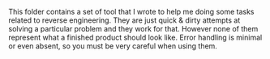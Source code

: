 This folder contains a set of tool that I wrote to help me doing some tasks
related to reverse engineering. They are just quick & dirty attempts at solving
a particular problem and they work for that. However none of them represent
what a finished product should look like. Error handling is minimal or even
absent, so you must be very careful when using them.
